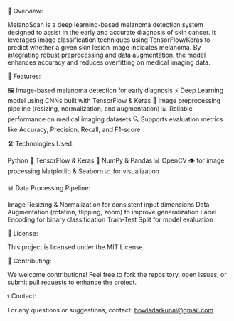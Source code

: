 📌 Overview:

MelanoScan is a deep learning-based melanoma detection system designed to assist in the early and accurate diagnosis of skin cancer.
It leverages image classification techniques using TensorFlow/Keras to predict whether a given skin lesion image indicates melanoma.
By integrating robust preprocessing and data augmentation, the model enhances accuracy and reduces overfitting on medical imaging data.

🚀 Features:

🖼 Image-based melanoma detection for early diagnosis
⚡ Deep Learning model using CNNs built with TensorFlow & Keras
🎨 Image preprocessing pipeline (resizing, normalization, and augmentation)
📊 Reliable performance on medical imaging datasets
🔍 Supports evaluation metrics like Accuracy, Precision, Recall, and F1-score

🛠 Technologies Used:

Python 🐍
TensorFlow & Keras 🤖
NumPy & Pandas 📊
OpenCV 👁 for image processing
Matplotlib & Seaborn 📈 for visualization

📊 Data Processing Pipeline:

Image Resizing & Normalization for consistent input dimensions
Data Augmentation (rotation, flipping, zoom) to improve generalization
Label Encoding for binary classification
Train-Test Split for model evaluation

📜 License:

This project is licensed under the MIT License.

🤝 Contributing:

We welcome contributions!
Feel free to fork the repository, open issues, or submit pull requests to enhance the project.

📞 Contact:

For any questions or suggestions, contact: howladarkunal@gmail.com
